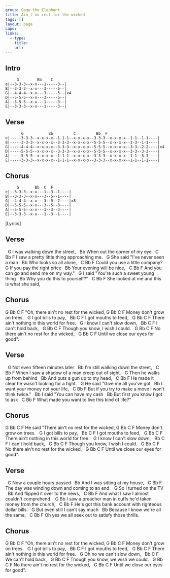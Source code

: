 ```yaml
---
group: Cage the Elephant
title: Ain_t no rest for the wicked
tags: []
layout: page
capo: 
links: 
  - type: 
    title: 
    url: 
---
```


## Intro
```chordpro
     G        Bb    C
e|--3-3-3--x-x---1-----3--|
B|--3-3-3--x-x---3-----5--|
G|--4-4-4--x-x---3-----5--|x4
D|--5-5-5--x-x---3-----5--|
A|--5-5-5--x-x---1-----3--|
E|--3-3-3--x-x---1-----3--|
```

## Verse
```chordpro
       G           Bb         C         Bb  F
e|-----3-3-3--x-x-x-x--1-1-1--x-x-x-x--3-3-3--x-x-x-x--1-1--1-1----|
B|-----3-3-3--x-x-x-x--3-3-3--x-x-x-x--5-5-5--x-x-x-x--3-3--1-1----|
G|-----4-4-4--x-x-x-x--3-3-3--x-x-x-x--5-5-5--x-x-x-x--3-3--2-2----|x4
D|-----5-5-5--x-x-x-x--3-3-3--x-x-x-x--5-5-5--x-x-x-x--3-3--3-3----|
A|-----5-5-5--x-x-x-x--1-1-1--x-x-x-x--3-3-3--x-x-x-x--1-1--3-3----|
E|-----3-3-3--x-x-x-x--1-1-1--x-x-x-x--3-3-3--x-x-x-x--1-1--1-1----|
```

## Chorus
```chordpro
     G       Bb  C  F
e|--3-3-3--x-x---1--3--1----|
B|--3-3-3--x-x---3--5--1----|
G|--4-4-4--x-x---3--5--2----|x8
D|--5-5-5--x-x---3--5--3----|
A|--5-5-5--x-x---1--3--3----|
E|--3-3-3--x-x---1--3--1----|
```

[Lyrics]

## Verse
&nbsp;         G
I was walking down the street,
&nbsp;              Bb
When out the corner of my eye
&nbsp;         C                   Bb      F
I saw a pretty little thing approaching me.
&nbsp;               G
She said "I've never seen a man
&nbsp;     Bb
Who looks so all alone,
&nbsp;           C          Bb    F
Could you use a little company?
&nbsp;       G
If you pay the right price
&nbsp;      Bb
Your evening will be nice,
&nbsp;           C                 Bb     F
And you can go and send me on my way."
&nbsp;                G
I said "You're such a sweet young thing
&nbsp;       Bb
Why you do this to yourself?"
&nbsp;     C               Bb                F
She looked at me and this is what she said,

## Chorus
 G                                 Bb C F
"Oh, there ain't no rest for the wicked,
 G                  Bb C F
Money don't grow on trees.
&nbsp;  G
I got bills to pay,
&nbsp;      Bb C F
I got mouths to feed,
&nbsp;            G                       Bb C F
There ain't nothing in this world for free.
&nbsp;        G
I know I can't slow down,
&nbsp;  Bb C F
I can't hold back,
&nbsp;           G                  Bb C F
Though you know, I wish I could.
&nbsp;         G                      Bb C F
No there ain't no rest for the wicked,
&nbsp;        G                    Bb C F
Until we close our eyes for good".

## Verse
&nbsp;         G
Not even fifteen minutes later
&nbsp;              Bb
I'm still walking down the street,
&nbsp;         C                   Bb      F
When I saw a shadow of a man creep out of sight.
&nbsp;               G
Then he walks up from behind
&nbsp;     Bb
And puts a gun up to my head,
&nbsp;           C          Bb    F
He made it clear he wasn't looking for a fight.
&nbsp;              G
He said "Give me all you've got
&nbsp;     Bb
I want your money not your life,
&nbsp;           C          Bb    F
But if you try to make a move I won't think twice."
&nbsp;              Bb
I said "You can have my cash
&nbsp;     Bb
But first you know I got to ask
&nbsp;           C          Bb    F
What made you want to live this kind of life?"

## Chorus
 G                                 Bb C F
He said "There ain't no rest for the wicked,
 G                     Bb C F
Money don't grow on trees.
&nbsp;  G
I got bills to pay,
&nbsp;      Bb C F
I got mouths to feed,
&nbsp;           G                       Bb C F
There ain't nothing in this world for free.
&nbsp;        G
I know I can't slow down,
&nbsp;  Bb C F
I can't hold back,
&nbsp;           G                  Bb C F
Though you know, I wish I could.
&nbsp;         G                      Bb C F
No there ain't no rest for the wicked,
&nbsp;        G                    Bb C F
Until we close our eyes for good".

## Verse
&nbsp;         G
Now a couple hours passed
&nbsp;              Bb
And I was sitting at my house,
&nbsp;           C          Bb    F
The day was winding down and coming to an end.
&nbsp;         G
So I turned on the TV
&nbsp;              Bb
And flipped it over to the news,
&nbsp;           C          Bb    F
And what I saw I almost couldn't comprehend.
&nbsp;         G                                      Bb
I saw a preacher man in cuffs he'd taken money from the church,
&nbsp;           C          Bb    F
He's got this bank account with righteous dollar bills.
&nbsp;              G
But even still I can't say much
&nbsp;              Bb
Because I know we're all the same,
&nbsp;           C          Bb    F
Oh yes we all seek out to satisfy those thrills.

## Chorus
 G                                 Bb C F
"Oh, there ain't no rest for the wicked,
 G                  Bb C F
Money don't grow on trees.
&nbsp;  G
I got bills to pay,
&nbsp;      Bb C F
I got mouths to feed,
&nbsp;            G                       Bb C F
There ain't nothing in this world for free.
&nbsp;        G
Oh no we can't slow down,
&nbsp;  Bb C F
We can't hold back,
&nbsp;           G                  Bb C F
Though you know, we wish we could.
&nbsp;         G                      Bb C F
No there ain't no rest for the wicked,
&nbsp;        G                    Bb C F
Until we close our eyes for good".

